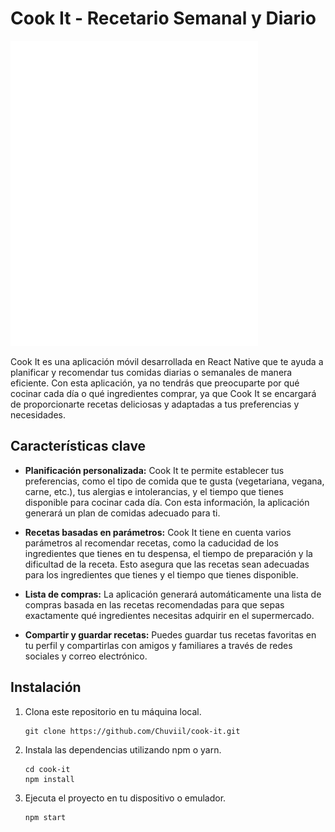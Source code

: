 # Cook It - Recetario Semanal y Diario

![Cook It Logo](https://github.com/Chuviil/cook-it/blob/master/assets/images/logo_blanco.png)

Cook It es una aplicación móvil desarrollada en React Native que te ayuda a planificar y recomendar tus comidas diarias o semanales de manera eficiente. Con esta aplicación, ya no tendrás que preocuparte por qué cocinar cada día o qué ingredientes comprar, ya que Cook It se encargará de proporcionarte recetas deliciosas y adaptadas a tus preferencias y necesidades.

## Características clave

- **Planificación personalizada:** Cook It te permite establecer tus preferencias, como el tipo de comida que te gusta (vegetariana, vegana, carne, etc.), tus alergias e intolerancias, y el tiempo que tienes disponible para cocinar cada día. Con esta información, la aplicación generará un plan de comidas adecuado para ti.

- **Recetas basadas en parámetros:** Cook It tiene en cuenta varios parámetros al recomendar recetas, como la caducidad de los ingredientes que tienes en tu despensa, el tiempo de preparación y la dificultad de la receta. Esto asegura que las recetas sean adecuadas para los ingredientes que tienes y el tiempo que tienes disponible.

- **Lista de compras:** La aplicación generará automáticamente una lista de compras basada en las recetas recomendadas para que sepas exactamente qué ingredientes necesitas adquirir en el supermercado.

- **Compartir y guardar recetas:** Puedes guardar tus recetas favoritas en tu perfil y compartirlas con amigos y familiares a través de redes sociales y correo electrónico.

## Instalación

1. Clona este repositorio en tu máquina local.
   ```
   git clone https://github.com/Chuviil/cook-it.git
   ```

2. Instala las dependencias utilizando npm o yarn.
   ```
   cd cook-it
   npm install
   ```

3. Ejecuta el proyecto en tu dispositivo o emulador.
   ```
   npm start
   ```